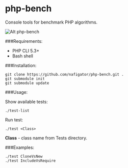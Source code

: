 php-bench
=========

Console tools for benchmark PHP algorithms.

![Alt php-bench](https://github.com/nafigator/php-bench/raw/master/screen.png)

###Requirements:

* PHP CLI 5.3+
* Bash shell

###Installation:

	git clone https://github.com/nafigator/php-bench.git .
	git submodule init
	git submodule update

###Usage:

Show available tests:

	./test-list
Run test:

	./test <Class>

**Class** - class name from Tests directory.

###Examples:

	./test CloneVsNew
	./test IncludeVsRequire
